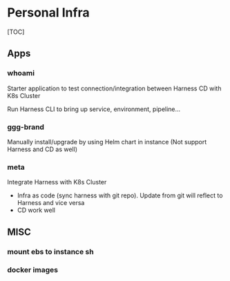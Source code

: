 # Personal Infra

[TOC]

## Apps

### whoami

Starter application to test connection/integration between Harness CD with K8s Cluster

Run Harness CLI to bring up service, environment, pipeline...

### ggg-brand

Manually install/upgrade by using Helm chart in instance (Not support Harness and CD as well)

### meta

Integrate Harness with K8s Cluster

- Infra as code (sync harness with git repo). Update from git will reflect to Harness and vice versa
- CD work well



## MISC

### mount ebs to instance sh

### docker images